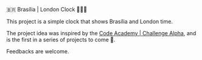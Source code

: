 🇧🇷 Brasília | London Clock 💂🏼‍♀️

This project is a simple clock that shows Brasília and London time.

The project idea was inspired by the [Code Academy | Challenge Alpha](https://github.com/cybers-athletic/challenge-alpha), and is the first in a series of projects to come 🚀.

Feedbacks are welcome.